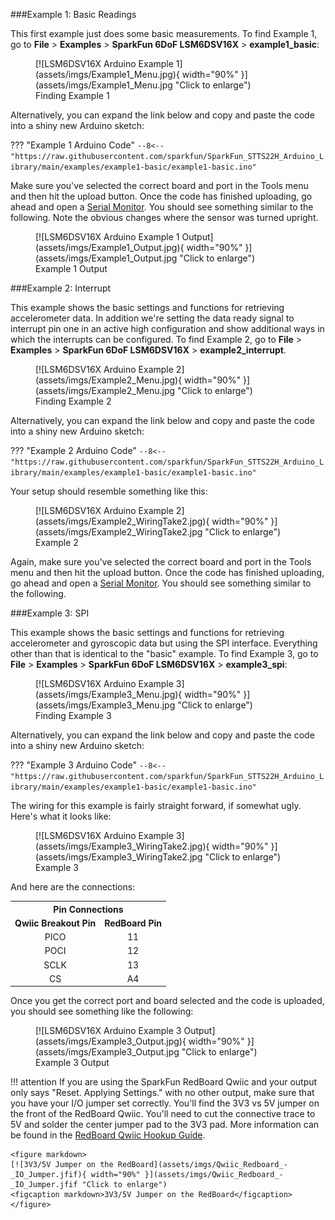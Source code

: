 ###Example 1: Basic Readings

This first example just does some basic measurements. To find Example 1, go to **File** > **Examples** > **SparkFun 6DoF LSM6DSV16X** > **example1_basic**:


<figure markdown>
[![LSM6DSV16X Arduino Example 1](assets/imgs/Example1_Menu.jpg){ width="90%" }](assets/imgs/Example1_Menu.jpg "Click to enlarge")
<figcaption markdown>Finding Example 1</figcaption>
</figure>

Alternatively, you can expand the link below and copy and paste the code into a shiny new Arduino sketch: 

??? "Example 1 Arduino Code"
	```
	--8<-- "https://raw.githubusercontent.com/sparkfun/SparkFun_STTS22H_Arduino_Library/main/examples/example1-basic/example1-basic.ino"
	```

<!-- 
	https://github.com/sparkfun/SparkFun_LSM6DSV16X_Arduino_Library/blob/main/examples/example1_basic/example1_basic.ino
-->

Make sure you've selected the correct board and port in the Tools menu and then hit the upload button. Once the code has finished uploading, go ahead and open a [Serial Monitor](https://learn.sparkfun.com/tutorials/terminal-basics). You should see something similar to the following. Note the obvious changes where the sensor was turned upright. 

<figure markdown>
[![LSM6DSV16X Arduino Example 1 Output](assets/imgs/Example1_Output.jpg){ width="90%" }](assets/imgs/Example1_Output.jpg "Click to enlarge")
<figcaption markdown>Example 1 Output</figcaption>
</figure>


###Example 2: Interrupt

This example shows the basic settings and functions for retrieving accelerometer data. In addition we're setting the data ready signal to interrupt pin one in an active high configuration and show additional ways in which the interrupts can be configured. To find Example 2, go to **File** > **Examples** > **SparkFun 6DoF LSM6DSV16X** > **example2_interrupt**. 

<figure markdown>
[![LSM6DSV16X Arduino Example 2](assets/imgs/Example2_Menu.jpg){ width="90%" }](assets/imgs/Example2_Menu.jpg "Click to enlarge")
<figcaption markdown>Finding Example 2</figcaption>
</figure>

Alternatively, you can expand the link below and copy and paste the code into a shiny new Arduino sketch: 


??? "Example 2 Arduino Code"
	```
	--8<-- "https://raw.githubusercontent.com/sparkfun/SparkFun_STTS22H_Arduino_Library/main/examples/example1-basic/example1-basic.ino"
	```


<!-- 
	https://github.com/sparkfun/SparkFun_LSM6DSV16X_Arduino_Library/blob/main/examples/example2_interrupt/example2_interrupt.ino
-->

Your setup should resemble something like this: 

<figure markdown>
[![LSM6DSV16X Arduino Example 2](assets/imgs/Example2_WiringTake2.jpg){ width="90%" }](assets/imgs/Example2_WiringTake2.jpg "Click to enlarge")
<figcaption markdown>Example 2</figcaption>
</figure>

Again, make sure you've selected the correct board and port in the Tools menu and then hit the upload button. Once the code has finished uploading, go ahead and open a [Serial Monitor](https://learn.sparkfun.com/tutorials/terminal-basics). You should see something similar to the following.





###Example 3: SPI

 This example shows the basic settings and functions for retrieving accelerometer and gyroscopic data but using the SPI interface. Everything other than that is identical to the "basic" example. To find Example 3, go to **File** > **Examples** > **SparkFun 6DoF LSM6DSV16X** > **example3_spi**:

<figure markdown>
[![LSM6DSV16X Arduino Example 3](assets/imgs/Example3_Menu.jpg){ width="90%" }](assets/imgs/Example3_Menu.jpg "Click to enlarge")
<figcaption markdown>Finding Example 3</figcaption>
</figure>

Alternatively, you can expand the link below and copy and paste the code into a shiny new Arduino sketch: 


??? "Example 3 Arduino Code"
	```
	--8<-- "https://raw.githubusercontent.com/sparkfun/SparkFun_STTS22H_Arduino_Library/main/examples/example1-basic/example1-basic.ino"
	```

The wiring for this example is fairly straight forward, if somewhat ugly. Here's what it looks like:

<figure markdown>
[![LSM6DSV16X Arduino Example 3](assets/imgs/Example3_WiringTake2.jpg){ width="90%" }](assets/imgs/Example3_WiringTake2.jpg "Click to enlarge")
<figcaption markdown>Example 3</figcaption>
</figure>

And here are the connections:
<center>
<table>
    <th colspan="2" align="center"><b>Pin Connections</b></th>
    <tr align="center">
        <td><b>Qwiic Breakout Pin</b></td>
        <td><b>RedBoard Pin</b></td>    
    </tr>   
    <tr align="center">
        <td>PICO</td>
        <td>11</td>
    </tr>
    <tr align="center">
        <td>POCI</td>
        <td>12</td>       
    </tr> 
    <tr align="center">
        <td>SCLK</td>
        <td>13</td>
    </tr>
    <tr align="center"> 
        <td>CS</td> 
        <td>A4</td>
    </tr>
</table>
</center>


Once you get the correct port and board selected and the code is uploaded, you should see something like the following: 

<figure markdown>
[![LSM6DSV16X Arduino Example 3 Output](assets/imgs/Example3_Output.jpg){ width="90%" }](assets/imgs/Example3_Output.jpg "Click to enlarge")
<figcaption markdown>Example 3 Output</figcaption>
</figure>

!!! attention
	If you are using the SparkFun RedBoard Qwiic and your output only says "Reset. Applying Settings." with no other output, make sure that you have your I/O jumper set correctly. You'll find the 3V3 vs 5V jumper on the front of the RedBoard Qwiic. You'll need to cut the connective trace to 5V and solder the center jumper pad to the 3V3 pad. More information can be found in the [RedBoard Qwiic Hookup Guide](https://learn.sparkfun.com/tutorials/redboard-qwiic-hookup-guide/all#hardware-overview). 

	<figure markdown>
	[![3V3/5V Jumper on the RedBoard](assets/imgs/Qwiic_Redboard_-_IO_Jumper.jfif){ width="90%" }](assets/imgs/Qwiic_Redboard_-_IO_Jumper.jfif "Click to enlarge")
	<figcaption markdown>3V3/5V Jumper on the RedBoard</figcaption>
	</figure>

<!-- 
	https://github.com/sparkfun/SparkFun_LSM6DSV16X_Arduino_Library/blob/main/examples/example3_spi/example3_spi.ino
-->

<!-- Starting comment of example 4
###Example 4: Basic Readings

 This example shows how to retrieve accelerometer and gyroscopic data as fast as the I2C bus will allow.

 If you want to run the accel and gyro at 416Hz, you need to use 400kHz I2C. See the Wire.setClock(400000); at the start of setup().

 This example also allows you to run the accel and gyro at different rates,
 should you want to. To find Example 4, go to **File** > **Examples** > **SparkFun 6DoF LSM6DSV16X** > **example4_faster_I2C**:

<figure markdown>
[![LSM6DSV16X Arduino Example 4](assets/imgs/Example4_Menu.jpg){ width="90%" }](assets/imgs/Example4_Menu.jpg "Click to enlarge")
<figcaption markdown>Finding Example 4</figcaption>
</figure>

Alternatively, you can expand the link below and copy and paste the code into a shiny new Arduino sketch: 


??? "Example 4 Arduino Code"
	```
	--8<-- "https://raw.githubusercontent.com/sparkfun/SparkFun_STTS22H_Arduino_Library/main/examples/example1-basic/example1-basic.ino"
	```


<!-- 
	https://github.com/sparkfun/SparkFun_LSM6DSV16X_Arduino_Library/blob/main/examples/example4_faster_I2C/example4_faster_I2C.ino
-->
<!-- Starting comment of example 5

###Example 5: Basic Readings

This example shows the basic setup and functions for the QVar sensing pins (AH1/AH2). 

Before running this example you'll need to cut the SDX and SCX jumpers on the bottom side of the board. These pins are not broken out on the micro.

The Qvar pins are analog input pins and can be used for a wide range of applications. However, to use them on the SparkFun 6DoF LSM6DSV16X you'll need to add some kind of filter, depending on your application, to the unpopulated pads. You can refer to the [two application notes from STMicroelectronics here](https://www.st.com/en/mems-and-sensors/lsm6dsv16x.html#documentation).

To find Example 5, go to **File** > **Examples** > **SparkFun 6DoF LSM6DSV16X** > **example5_qvar_sensing**:

<figure markdown>
[![LSM6DSV16X Arduino Example 5](assets/imgs/Example5_Menu.jpg){ width="90%" }](assets/imgs/Example5_Menu.jpg "Click to enlarge")
<figcaption markdown>Finding Example 5</figcaption>
</figure>

Alternatively, you can expand the link below and copy and paste the code into a shiny new Arduino sketch: 


??? "Example 5 Arduino Code"
	```
	--8<-- "https://raw.githubusercontent.com/sparkfun/SparkFun_STTS22H_Arduino_Library/main/examples/example1-basic/example1-basic.ino"
	```


<!-- 
	https://github.com/sparkfun/SparkFun_LSM6DSV16X_Arduino_Library/blob/main/examples/example5_qvar_sensing/example5_qvar_sensing.ino
-->


